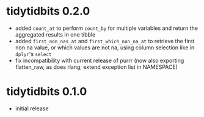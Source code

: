 # tidytidbits 0.2.0

* added `count_at` to perform `count_by` for multiple variables and return the aggregated results in one tibble
* added `first_non_nas_at` and `first_which_non_na_at` to retrieve the first non na value, or which values are not na, using column selection like in `dplyr`'s `select`
* fix incompatibility with current release of purrr (now also exporting flatten_raw, as does rlang; extend exception list in NAMESPACE)

# tidytidbits 0.1.0

* initial release
